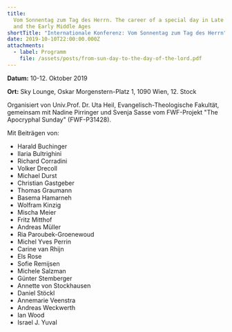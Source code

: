 ```yaml
---
title:
  Vom Sonnentag zum Tag des Herrn. The career of a special day in Late Antiquity
  and the Early Middle Ages
shortTitle: "Internationale Konferenz: Vom Sonnentag zum Tag des Herrn"
date: 2019-10-10T22:00:00.000Z
attachments:
  - label: Programm
    file: /assets/posts/from-sun-day-to-the-day-of-the-lord.pdf
---
```


**Datum:** 10-12. Oktober 2019

**Ort:** Sky Lounge, Oskar Morgenstern-Platz 1, 1090 Wien, 12. Stock

Organisiert von Univ.Prof. Dr. Uta Heil, Evangelisch-Theologische Fakultät,
gemeinsam mit Nadine Pirringer und Svenja Sasse vom FWF-Projekt "The Apocryphal
Sunday" (FWF-P31428).

Mit Beiträgen von:

- Harald Buchinger
- Ilaria Bultrighini
- Richard Corradini
- Volker Drecoll
- Michael Durst
- Christian Gastgeber
- Thomas Graumann
- Basema Hamarneh
- Wolfram Kinzig
- Mischa Meier
- Fritz Mitthof
- Andreas Müller
- Ria Paroubek-Groenewoud
- Michel Yves Perrin
- Carine van Rhijn
- Els Rose
- Sofie Remijsen
- Michele Salzman
- Günter Stemberger
- Annette von Stockhausen
- Daniel Stöckl
- Annemarie Veenstra
- Andreas Weckwerth
- Ian Wood
- Israel J. Yuval
